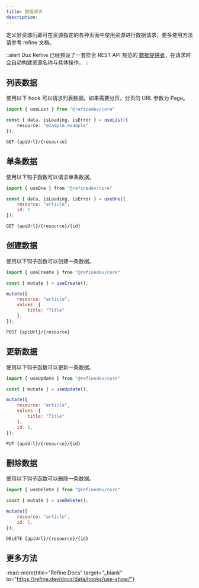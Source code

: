 ```yaml
---
title: 数据请求
description:
---
```


定义好资源后即可在资源指定的各种页面中使用资源进行数据请求，更多使用方法请参考 refine 文档。

::alert
Dux Refine 已经预设了一套符合 REST API 规范的 [数据提供者](https://refine.dev/docs/api-reference/core/providers/data-provider/)，在请求时会自动构建资源名称与具体操作。
::



## 列表数据

使用以下 hook 可以请求列表数据。如果需要分页，分页的 URL 参数为 Page。

```ts
import { useList } from "@refinedev/core"

const { data, isLoading, isError } = useList({
    resource: "example.example"
});
```

```http request
GET {apiUrl}/{resource}
```


## 单条数据

使用以下钩子函数可以请求单条数据。

```js
import { useOne } from "@refinedev/core"

const { data, isLoading, isError } = useOne({
    resource: "article",
    id: 1
});
```

```
GET {apiUrl}/{resource}/{id}
```

## 创建数据

使用以下钩子函数可以创建一条数据。

```js
import { useCreate } from "@refinedev/core"

const { mutate } = useCreate();

mutate({
    resource: "article",
    values: {
        title: "Title"
    },
});
```

```http request
POST {apiUrl}/{resource}
```

## 更新数据

使用以下钩子函数可以更新一条数据。

```js
import { useUpdate } from "@refinedev/core"

const { mutate } = useUpdate();

mutate({
    resource: "article",
    values: {
        title: "Title"
    },
    id: 1,
});
```

```
PUT {apiUrl}/{resource}/{id}
```

## 删除数据

使用以下钩子函数可以删除一条数据。

```js
import { useDelete } from "@refinedev/core"

const { mutate } = useDelete();

mutate({
    resource: "article",
    id: 1,
});
```


```
DELETE {apiUrl}/{resource}/{id}
```

## 更多方法


:read-more{title="Refine Docs" target="_blank" to="https://refine.dev/docs/data/hooks/use-show/"}
